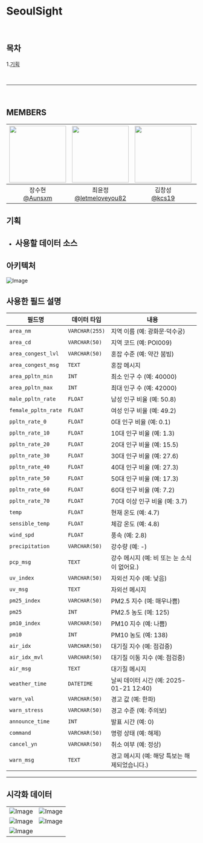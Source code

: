 # SeoulSight
<br>

## 목차
1.[기획](#기획)


<br>

---

<br>


## MEMBERS
|<img src="https://avatars.githubusercontent.com/u/98368034?v=4" width="150" height="150"/>|<img src="https://avatars.githubusercontent.com/u/49242646?v=4" width="150" height="150"/>|<img src="https://avatars.githubusercontent.com/u/103468518?v=4" width="150" height="150"/>|<img src="https://avatars.githubusercontent.com/u/103871252?v=4" width="150" height="150"/>|
|:-:|:-:|:-:|:-:|
|장수현<br/>[@Aunsxm](https://github.com/Aunsxm)|최윤정<br/>[@letmeloveyou82](https://github.com/letmeloveyou82)|김창성<br/>[@kcs19](https://github.com/kcs19)|김우현<br/>[@woody6624](https://github.com/woody6624)|

## 기획
- 사용할 데이터 소스
  - 

## 아키텍처
![Image](https://github.com/user-attachments/assets/1cd56f53-516a-4522-8d4a-e54e303e8c9a)


## 사용한 필드 설명

| **필드명**          | **데이터 타입**      | **내용**                                                                 |
|----------------------|----------------------|---------------------------------------------------------------------------|
| `area_nm`           | `VARCHAR(255)`      | 지역 이름 (예: 광화문·덕수궁)                                             |
| `area_cd`           | `VARCHAR(50)`       | 지역 코드 (예: POI009)                                                   |
| `area_congest_lvl`  | `VARCHAR(50)`       | 혼잡 수준 (예: 약간 붐빔)                                                 |
| `area_congest_msg`  | `TEXT`              | 혼잡 메시지                                                              |
| `area_ppltn_min`    | `INT`               | 최소 인구 수 (예: 40000)                                                 |
| `area_ppltn_max`    | `INT`               | 최대 인구 수 (예: 42000)                                                 |
| `male_ppltn_rate`   | `FLOAT`             | 남성 인구 비율 (예: 50.8)                                                |
| `female_ppltn_rate` | `FLOAT`             | 여성 인구 비율 (예: 49.2)                                                |
| `ppltn_rate_0`      | `FLOAT`             | 0대 인구 비율 (예: 0.1)                                                  |
| `ppltn_rate_10`     | `FLOAT`             | 10대 인구 비율 (예: 1.3)                                                 |
| `ppltn_rate_20`     | `FLOAT`             | 20대 인구 비율 (예: 15.5)                                                |
| `ppltn_rate_30`     | `FLOAT`             | 30대 인구 비율 (예: 27.6)                                                |
| `ppltn_rate_40`     | `FLOAT`             | 40대 인구 비율 (예: 27.3)                                                |
| `ppltn_rate_50`     | `FLOAT`             | 50대 인구 비율 (예: 17.3)                                                |
| `ppltn_rate_60`     | `FLOAT`             | 60대 인구 비율 (예: 7.2)                                                 |
| `ppltn_rate_70`     | `FLOAT`             | 70대 이상 인구 비율 (예: 3.7)                                            |
| `temp`              | `FLOAT`             | 현재 온도 (예: 4.7)                                                      |
| `sensible_temp`     | `FLOAT`             | 체감 온도 (예: 4.8)                                                      |
| `wind_spd`          | `FLOAT`             | 풍속 (예: 2.8)                                                           |
| `precipitation`     | `VARCHAR(50)`       | 강수량 (예: -)                                                           |
| `pcp_msg`           | `TEXT`              | 강수 메시지 (예: 비 또는 눈 소식이 없어요.)                              |
| `uv_index`          | `VARCHAR(50)`       | 자외선 지수 (예: 낮음)                                                   |
| `uv_msg`            | `TEXT`              | 자외선 메시지                                                            |
| `pm25_index`        | `VARCHAR(50)`       | PM2.5 지수 (예: 매우나쁨)                                                |
| `pm25`              | `INT`               | PM2.5 농도 (예: 125)                                                     |
| `pm10_index`        | `VARCHAR(50)`       | PM10 지수 (예: 나쁨)                                                     |
| `pm10`              | `INT`               | PM10 농도 (예: 138)                                                      |
| `air_idx`           | `VARCHAR(50)`       | 대기질 지수 (예: 점검중)                                                 |
| `air_idx_mvl`       | `VARCHAR(50)`       | 대기질 이동 지수 (예: 점검중)                                            |
| `air_msg`           | `TEXT`              | 대기질 메시지                                                            |
| `weather_time`      | `DATETIME`          | 날씨 데이터 시간 (예: 2025-01-21 12:40)                                  |
| `warn_val`          | `VARCHAR(50)`       | 경고 값 (예: 한파)                                                       |
| `warn_stress`       | `VARCHAR(50)`       | 경고 수준 (예: 주의보)                                                   |
| `announce_time`     | `INT`               | 발표 시간 (예: 0)                                                        |
| `command`           | `VARCHAR(50)`       | 명령 상태 (예: 해제)                                                     |
| `cancel_yn`         | `VARCHAR(50)`       | 취소 여부 (예: 정상)                                                     |
| `warn_msg`          | `TEXT`              | 경고 메시지 (예: 해당 특보는 해제되었습니다.)                            |

---


## 시각화 데이터
<table>
  <tr>
    <td><img src="https://github.com/user-attachments/assets/1511ac5c-4690-41ea-9e25-1853b04565d4" alt="Image"></td>
    <td><img src="https://github.com/user-attachments/assets/517c7b3c-8ef1-46a6-be71-3abf5b541cd9" alt="Image"></td>
  </tr>
  <tr>
    <td><img src="https://github.com/user-attachments/assets/dd4c6edc-e142-44f8-bc24-bab4b061b561" alt="Image"></td>
    <td><img src="https://github.com/user-attachments/assets/9c75434d-9613-4f00-b713-8c2d872d06f5" alt="Image"></td>
  </tr>
  <tr>
    <td colspan="2"><img src="https://github.com/user-attachments/assets/c6b9a6a3-97d2-4772-85b6-3c3d34fba3ab" alt="Image"></td>
  </tr>
</table>